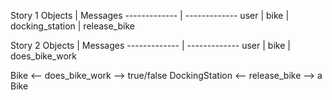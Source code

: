 Story 1
Objects  | Messages
------------- | -------------
user  |
bike  |
docking_station  |  release_bike

Story 2
Objects  | Messages
------------- | -------------
user  |
bike  |  does_bike_work



Bike <-- does_bike_work --> true/false
DockingStation <-- release_bike --> a Bike